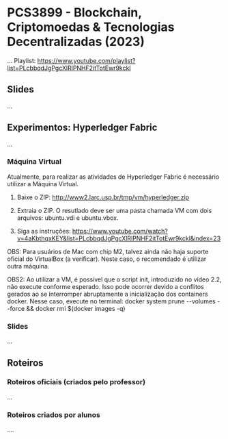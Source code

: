 # PCS3899 - Blockchain, Criptomoedas & Tecnologias Decentralizadas (2023)
...
Playlist: https://www.youtube.com/playlist?list=PLcbbqdJgPgcXlRlPNHF2itTotEwr9kckl

## Slides
...

## Experimentos: Hyperledger Fabric
...

### Máquina Virtual
Atualmente, para realizar as atividades de Hyperledger Fabric é necessário utilizar a Máquina Virtual.

1. Baixe o ZIP: http://www2.larc.usp.br/tmp/vm/hyperledger.zip

2. Extraia o ZIP. O resutlado deve ser uma pasta chamada VM com dois arquivos: ubuntu.vdi e ubuntu.vbox.

3. Siga as instruções: https://www.youtube.com/watch?v=4aKbthqxKEY&list=PLcbbqdJgPgcXlRlPNHF2itTotEwr9kckl&index=23

OBS: Para usuários de Mac com chip M2, talvez ainda não haja suporte oficial do VirtualBox (a verificar). Neste caso, o recomendado é utilizar outra máquina.

OBS2: Ao utilizar a VM, é possível que o script init, introduzido no vídeo 2.2, não execute conforme esperado. Isso pode ocorrer devido a conflitos gerados ao se interromper abruptamente a inicialização dos containers docker. Nesse caso, execute no terminal: docker system prune --volumes --force &&  docker rmi $(docker images -q)


### Slides
...

## Roteiros
### Roteiros oficiais (criados pelo professor)
...

### Roteiros criados por alunos
....
